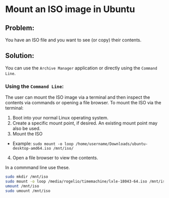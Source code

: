 # Mount an ISO image in Ubuntu

## Problem:
You have an ISO file and you want to see (or copy) their contents.

## Solution:
You can use the ```Archive Manager``` application or directly using the ```Command Line```.

### Using the ```Command Line```:

The user can mount the ISO image via a terminal and then inspect the contents via commands or opening a file browser. To mount the ISO via the terminal:

1. Boot into your normal Linux operating system.
1. Create a specific mount point, if desired. An existing mount point may also be used.
1. Mount the ISO
  + Example: ```sudo mount -o loop /home/username/Downloads/ubuntu-desktop-amd64.iso /mnt/iso/```
4. Open a file browser to view the contents.

In a commmand line use these.
```bash
sudo mkdir /mnt/iso 
sudo mount -o loop /media/rogelio/timemachine/lxle-18043-64.iso /mnt/iso/
umount /mnt/iso 
sudo umount /mnt/iso
```
